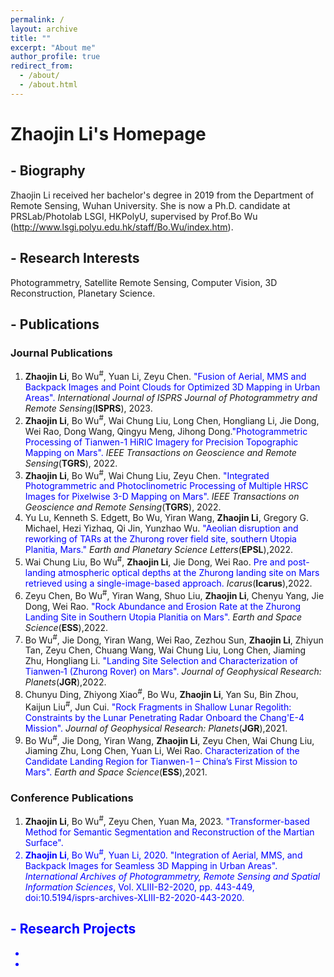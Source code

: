 ```yaml
---
permalink: /
layout: archive
title: ""
excerpt: "About me"
author_profile: true
redirect_from: 
  - /about/
  - /about.html
---
```

# Zhaojin Li's Homepage

## - Biography
Zhaojin Li received her bachelor's degree in 2019 from the Department of Remote Sensing, Wuhan University. She is now a Ph.D. candidate at PRSLab/Photolab LSGI, HKPolyU, supervised by Prof.Bo Wu (http://www.lsgi.polyu.edu.hk/staff/Bo.Wu/index.htm). 


## - Research Interests
Photogrammetry, Satellite Remote Sensing, Computer Vision, 3D Reconstruction, Planetary Science.

## - Publications 
### Journal Publications
1. **Zhaojin Li**, Bo Wu<sup>#</sup>, Yuan Li, Zeyu Chen. <font color="blue">"Fusion of Aerial, MMS and Backpack Images and Point Clouds for Optimized 3D Mapping in Urban Areas".</font> _International Journal of ISPRS Journal of Photogrammetry and Remote Sensing_(**ISPRS**), 2023.
2. **Zhaojin Li**, Bo Wu<sup>#</sup>, Wai Chung Liu, Long Chen, Hongliang Li, Jie Dong, Wei Rao, Dong Wang, Qingyu Meng, Jihong Dong.<font color="blue">"Photogrammetric Processing of Tianwen-1 HiRIC Imagery for Precision Topographic Mapping on Mars".</font> _IEEE Transactions on Geoscience and Remote Sensing_(**TGRS**), 2022.
3. **Zhaojin Li**, Bo Wu<sup>#</sup>, Wai Chung Liu, Zeyu Chen. <font color="blue">"Integrated Photogrammetric and Photoclinometric Processing of Multiple HRSC Images for Pixelwise 3-D Mapping on Mars".</font> _IEEE Transactions on Geoscience and Remote Sensing_(**TGRS**), 2022.
4. Yu Lu, Kenneth S. Edgett, Bo Wu, Yiran Wang, **Zhaojin Li**, Gregory G. Michael, Hezi Yizhaq, Qi Jin, Yunzhao Wu.  <font color="blue"> "Aeolian disruption and reworking of TARs at the Zhurong rover field site, southern Utopia Planitia, Mars." </font>_Earth and Planetary Science Letters_(**EPSL**),2022.
5. Wai Chung Liu, Bo Wu<sup>#</sup>, **Zhaojin Li**, Jie Dong, Wei Rao. <font color="blue"> Pre and post-landing atmospheric optical depths at the Zhurong landing site on Mars retrieved using a single-image-based approach. </font>_Icarus_(**Icarus**),2022.
6.  Zeyu Chen, Bo Wu<sup>#</sup>, Yiran Wang, Shuo Liu, **Zhaojin Li**, Chenyu Yang, Jie Dong, Wei Rao. <font color="blue">"Rock Abundance and Erosion Rate at the Zhurong Landing Site in Southern Utopia Planitia on Mars".</font> _Earth and Space Science_(**ESS**),2022.
7.  Bo Wu<sup>#</sup>, Jie Dong, Yiran Wang, Wei Rao, Zezhou Sun, **Zhaojin Li**, Zhiyun Tan, Zeyu Chen, Chuang Wang, Wai Chung Liu, Long Chen, Jiaming Zhu, Hongliang Li. <font color="blue"> "Landing Site Selection and Characterization of Tianwen‐1 (Zhurong Rover) on Mars".</font> _Journal of Geophysical Research: Planets_(**JGR**),2022.
8.  Chunyu Ding, Zhiyong Xiao<sup>#</sup>, Bo Wu, **Zhaojin Li**, Yan Su, Bin Zhou, Kaijun Liu<sup>#</sup>, Jun Cui.<font color="blue"> "Rock Fragments in Shallow Lunar Regolith: Constraints by the Lunar Penetrating Radar Onboard the Chang'E-4 Mission".</font> _Journal of Geophysical Research: Planets_(**JGR**),2021.
9.  Bo Wu<sup>#</sup>, Jie Dong, Yiran Wang, **Zhaojin Li**, Zeyu Chen, Wai Chung Liu, Jiaming Zhu, Long Chen, Yuan Li, Wei Rao. <font color="blue"> Characterization of the Candidate Landing Region for Tianwen-1 – China’s First Mission to Mars". </font> _Earth and Space Science_(**ESS**),2021.

### Conference Publications
1. **Zhaojin Li**, Bo Wu<sup>#</sup>, Zeyu Chen, Yuan Ma, 2023. <font color="blue">"Transformer-based Method for Semantic Segmentation and Reconstruction of the Martian Surface".<font color="blue">
2. **Zhaojin Li**, Bo Wu<sup>#</sup>, Yuan Li, 2020. <font color="blue">"Integration of Aerial, MMS, and Backpack Images for Seamless 3D Mapping in Urban Areas".<font color="blue"> _International Archives of Photogrammetry, Remote Sensing and Spatial Information Sciences_,  Vol. XLIII-B2-2020, pp. 443-449, doi:10.5194/isprs-archives-XLIII-B2-2020-443-2020.


## - Research Projects
- 
- 

